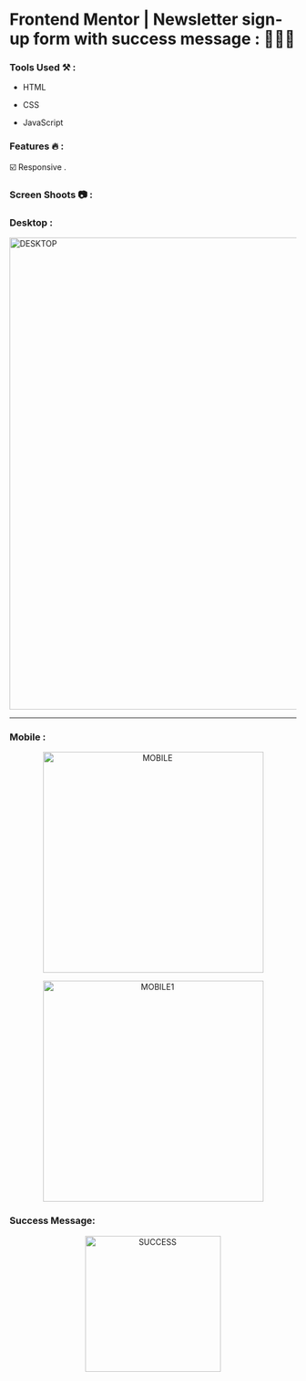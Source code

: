 # Frontend Mentor | Newsletter sign-up form with success message : 👨🏻‍💻 

### Tools Used ⚒️ : 

- HTML
  
- CSS
  
- JavaScript 

### Features 🔥 :

☑️ Responsive .

### Screen Shoots 📷 :


### Desktop :

<img width="827" alt="DESKTOP" src="https://github.com/moadhamousti/Newsletter_challenge/assets/118165767/4b6bd49e-b420-43d4-a5a4-4317875802b1">

---
### Mobile :

<p align="center">
  <img width="387" alt="MOBILE" src="https://github.com/moadhamousti/Newsletter_challenge/assets/118165767/73a1dea3-995e-49ae-a2bb-8138955df0c4">
</p>

<p align="center">
  <img width="387" alt="MOBILE1" src="https://github.com/moadhamousti/Newsletter_challenge/assets/118165767/9063c93d-27f8-4448-ba58-430c0c35f339">
</p>


### Success Message:

<p align="center">
  <img width="238" alt="SUCCESS" src="https://github.com/moadhamousti/Newsletter_challenge/assets/118165767/61ba3f7f-b74c-4e72-ad90-b690417827bf">
</p>
